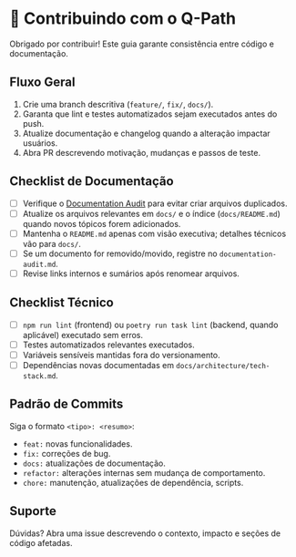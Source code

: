 # 🤝 Contribuindo com o Q-Path

Obrigado por contribuir! Este guia garante consistência entre código e documentação.

## Fluxo Geral
1. Crie uma branch descritiva (`feature/`, `fix/`, `docs/`).
2. Garanta que lint e testes automatizados sejam executados antes do push.
3. Atualize documentação e changelog quando a alteração impactar usuários.
4. Abra PR descrevendo motivação, mudanças e passos de teste.

## Checklist de Documentação
- [ ] Verifique o [Documentation Audit](docs/documentation-audit.md) para evitar criar arquivos duplicados.
- [ ] Atualize os arquivos relevantes em `docs/` e o índice (`docs/README.md`) quando novos tópicos forem adicionados.
- [ ] Mantenha o `README.md` apenas com visão executiva; detalhes técnicos vão para `docs/`.
- [ ] Se um documento for removido/movido, registre no `documentation-audit.md`.
- [ ] Revise links internos e sumários após renomear arquivos.

## Checklist Técnico
- [ ] `npm run lint` (frontend) ou `poetry run task lint` (backend, quando aplicável) executado sem erros.
- [ ] Testes automatizados relevantes executados.
- [ ] Variáveis sensíveis mantidas fora do versionamento.
- [ ] Dependências novas documentadas em `docs/architecture/tech-stack.md`.

## Padrão de Commits
Siga o formato `<tipo>: <resumo>`:
- `feat:` novas funcionalidades.
- `fix:` correções de bug.
- `docs:` atualizações de documentação.
- `refactor:` alterações internas sem mudança de comportamento.
- `chore:` manutenção, atualizações de dependência, scripts.

## Suporte
Dúvidas? Abra uma issue descrevendo o contexto, impacto e seções de código afetadas.
